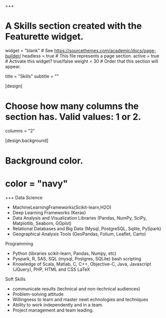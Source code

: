 +++
# A Skills section created with the Featurette widget.
widget = "blank"  # See https://sourcethemes.com/academic/docs/page-builder/
headless = true  # This file represents a page section.
active = true  # Activate this widget? true/false
weight = 30  # Order that this section will appear.

title = "Skills"
subtitle = ""


[design]
  # Choose how many columns the section has. Valid values: 1 or 2.
  columns = "2"


[design.background]  
#  Background color.
#  color = "navy"

+++
Data Science
- MachineLearningFrameworks(Scikit-learn,H2O)
- Deep Learning Frameworks (Keras)
- Data Analysis and Visualization Libraries (Pandas, NumPy, SciPy, Matplotlib, Seaborn, GGplot) 
- Relational Databases and Big Data (Mysql, PostgreSQL, Sqlite, PySpark)
- Geographical Analysis Tools (GeoPandas, Folium, Leaflet, Carto)
  

Programming
- Python (libraries scikit-learn, Pandas, Numpy, etc) 
- Pyspark, R, SAS, SQL (mysql, Postgres, SQLite) bash scripting 
- Knowledge of Scala, Matlab, C, C++, Objective-C, Java, Javascript (JQuery), PHP, HTML and CSS LaTeX


Soft Skills
- communicate results (technical and non-technical audiences)
- Problem-solving attitude
- Willingness to learn and master newt echnologies and techniques
- Ability to work independently and in a team.
- Project management and team leading.
